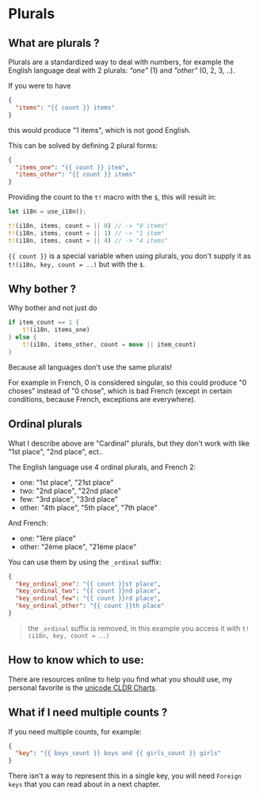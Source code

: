 # Plurals

## What are plurals ?

Plurals are a standardized way to deal with numbers, for example the English language deal with 2 plurals: _"one"_ (1) and _"other"_ (0, 2, 3, ..).

If you were to have

```json
{
  "items": "{{ count }} items"
}
```

this would produce "1 items", which is not good English.

This can be solved by defining 2 plural forms:

```json
{
  "items_one": "{{ count }} item",
  "items_other": "{{ count }} items"
}
```

Providing the count to the `t!` macro with the `$`, this will result in:

```rust
let i18n = use_i18n();

t!(i18n, items, count = || 0) // -> "0 items"
t!(i18n, items, count = || 1) // -> "1 item"
t!(i18n, items, count = || 4) // -> "4 items"
```

`{{ count }}` is a special variable when using plurals, you don't supply it as `t!(i18n, key, count = ..)` but with the `$`.

## Why bother ?

Why bother and not just do

```rust
if item_count == 1 {
    t!(i18n, items_one)
} else {
    t!(i18n, items_other, count = move || item_count)
}
```

Because all languages don't use the same plurals!

For example in French, 0 is considered singular, so this could produce "0 choses" instead of "0 chose", which is bad French (except in certain conditions, because French, exceptions are everywhere).

## Ordinal plurals

What I describe above are "Cardinal" plurals, but they don't work with like "1st place", "2nd place", ect..

The English language use 4 ordinal plurals, and French 2:

- one: "1st place", "21st place"
- two: "2nd place", "22nd place"
- few: "3rd place", "33rd place"
- other: "4th place", "5th place", "7th place"

And French:

- one: "1ère place"
- other: "2ème place", "21ème place"

You can use them by using the `_ordinal` suffix:

```json
{
  "key_ordinal_one": "{{ count }}st place",
  "key_ordinal_two": "{{ count }}nd place",
  "key_ordinal_few": "{{ count }}rd place",
  "key_ordinal_other": "{{ count }}th place"
}
```

> the `_ordinal` suffix is removed, in this example you access it with `t!(i18n, key, count = ..)`

## How to know which to use:

There are resources online to help you find what you should use, my personal favorite is the [unicode CLDR Charts](https://www.unicode.org/cldr/charts/44/supplemental/language_plural_rules.html).

## What if I need multiple counts ?

If you need multiple counts, for example:

```json
{
  "key": "{{ boys_count }} boys and {{ girls_count }} girls"
}
```

There isn't a way to represent this in a single key, you will need `Foreign keys` that you can read about in a next chapter.
